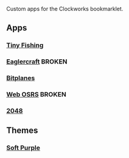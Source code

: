 Custom apps for the Clockworks bookmarklet.
## Apps
### [Tiny Fishing](https://l413.github.io/Clockwork-OS-Custom/tinyfishingapp.js)
### [Eaglercraft](https://l413.github.io/Clockwork-OS-Custom/eaglercraftapp.js) BROKEN
### [Bitplanes](https://l413.github.io/Clockwork-OS-Custom/bitplanesapp.js)
### [Web OSRS](https://l413.github.io/Clockwork-OS-Custom/webosrsapp.js) BROKEN
### [2048](https://l413.github.io/Clockwork-OS-Custom/2048app.js)
## Themes
### [Soft Purple](https://l413.github.io/Clockwork-OS-Custom/softpurpletheme.css)
